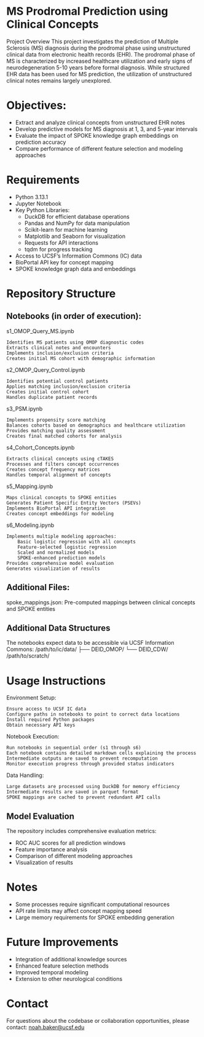 # MS Prodromal Prediction using Clinical Concepts

Project Overview
This project investigates the prediction of Multiple Sclerosis (MS) diagnosis during the prodromal phase using unstructured clinical data from electronic health records (EHR). The prodromal phase of MS is characterized by increased healthcare utilization and early signs of neurodegeneration 5-10 years before formal diagnosis. While structured EHR data has been used for MS prediction, the utilization of unstructured clinical notes remains largely unexplored.

# Objectives:

- Extract and analyze clinical concepts from unstructured EHR notes
- Develop predictive models for MS diagnosis at 1, 3, and 5-year intervals
- Evaluate the impact of SPOKE knowledge graph embeddings on prediction accuracy
- Compare performance of different feature selection and modeling approaches

# Requirements

- Python 3.13.1
- Jupyter Notebook
- Key Python Libraries:
    - DuckDB for efficient database operations
    - Pandas and NumPy for data manipulation
    - Scikit-learn for machine learning
    - Matplotlib and Seaborn for visualization
    - Requests for API interactions
    - tqdm for progress tracking
- Access to UCSF’s Information Commons (IC) data
- BioPortal API key for concept mapping
- SPOKE knowledge graph data and embeddings

# Repository Structure

## Notebooks (in order of execution):

s1_OMOP_Query_MS.ipynb

    Identifies MS patients using OMOP diagnostic codes
    Extracts clinical notes and encounters
    Implements inclusion/exclusion criteria
    Creates initial MS cohort with demographic information

s2_OMOP_Query_Control.ipynb

    Identifies potential control patients
    Applies matching inclusion/exclusion criteria
    Creates initial control cohort
    Handles duplicate patient records

s3_PSM.ipynb

    Implements propensity score matching
    Balances cohorts based on demographics and healthcare utilization
    Provides matching quality assessment
    Creates final matched cohorts for analysis

s4_Cohort_Concepts.ipynb

    Extracts clinical concepts using cTAKES
    Processes and filters concept occurrences
    Creates concept frequency matrices
    Handles temporal alignment of concepts

s5_Mapping.ipynb

    Maps clinical concepts to SPOKE entities
    Generates Patient Specific Entity Vectors (PSEVs)
    Implements BioPortal API integration
    Creates concept embeddings for modeling

s6_Modeling.ipynb

    Implements multiple modeling approaches:
        Basic logistic regression with all concepts
        Feature-selected logistic regression
        Scaled and normalized models
        SPOKE-enhanced prediction models
    Provides comprehensive model evaluation
    Generates visualization of results

## Additional Files:

spoke_mappings.json: Pre-computed mappings between clinical concepts and SPOKE entities


## Additional Data Structures
The notebooks expect data to be accessible via UCSF Information Commons:
/path/to/ic/data/
├── DEID_OMOP/
└── DEID_CDW/
/path/to/scratch/

# Usage Instructions

Environment Setup:

    Ensure access to UCSF IC data
    Configure paths in notebooks to point to correct data locations
    Install required Python packages
    Obtain necessary API keys

Notebook Execution:

    Run notebooks in sequential order (s1 through s6)
    Each notebook contains detailed markdown cells explaining the process
    Intermediate outputs are saved to prevent recomputation
    Monitor execution progress through provided status indicators

Data Handling:

    Large datasets are processed using DuckDB for memory efficiency
    Intermediate results are saved in parquet format
    SPOKE mappings are cached to prevent redundant API calls

## Model Evaluation

The repository includes comprehensive evaluation metrics:

- ROC AUC scores for all prediction windows
- Feature importance analysis
- Comparison of different modeling approaches
- Visualization of results

# Notes

- Some processes require significant computational resources
- API rate limits may affect concept mapping speed
- Large memory requirements for SPOKE embedding generation

# Future Improvements

- Integration of additional knowledge sources
- Enhanced feature selection methods
- Improved temporal modeling
- Extension to other neurological conditions

# Contact
For questions about the codebase or collaboration opportunities, please contact: noah.baker@ucsf.edu